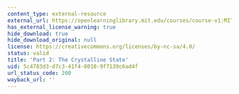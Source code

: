 ```yaml
---
content_type: external-resource
external_url: https://openlearninglibrary.mit.edu/courses/course-v1:MITx+3.012S.2x+1T2019/about
has_external_license_warning: true
hide_download: true
hide_download_original: null
license: https://creativecommons.org/licenses/by-nc-sa/4.0/
status: valid
title: 'Part 2: The Crystalline State'
uid: 5c4783d3-d7c3-41f4-8010-9f7139c6ad4f
url_status_code: 200
wayback_url: ''
---
```

